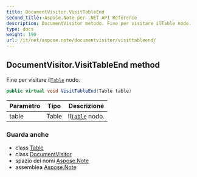 ```yaml
---
title: DocumentVisitor.VisitTableEnd
second_title: Aspose.Note per .NET API Reference
description: DocumentVisitor metodo. Fine per visitare ilTable nodo.
type: docs
weight: 190
url: /it/net/aspose.note/documentvisitor/visittableend/
---
```

## DocumentVisitor.VisitTableEnd method

Fine per visitare il[`Table`](../../table/) nodo.

```csharp
public virtual void VisitTableEnd(Table table)
```

| Parametro | Tipo | Descrizione |
| --- | --- | --- |
| table | Table | Il[`Table`](../../table/) nodo. |

### Guarda anche

* class [Table](../../table/)
* class [DocumentVisitor](../)
* spazio dei nomi [Aspose.Note](../../documentvisitor/)
* assemblea [Aspose.Note](../../../)


